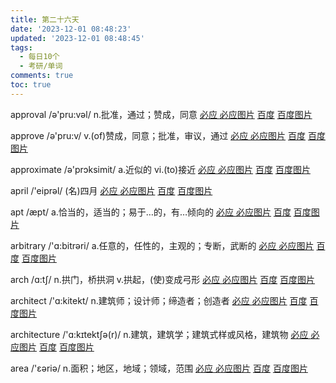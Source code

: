 ```yaml
---
title: 第二十六天
date: '2023-12-01 08:48:23'
updated: '2023-12-01 08:48:45'
tags:
  - 每日10个
  - 考研/单词
comments: true
toc: true
---
```




approval /ə'pru:vəl/ n.批准，通过；赞成，同意   [必应 ](https://cn.bing.com/search?q=approval)   [必应图片](https://cn.bing.com/images/search?q=approval)  [百度](https://www.baidu.com/s?wd=approval) [百度图片](https://image.baidu.com/search/index?tn=baiduimage&word=approval)

approve /ə'pru:v/ v.(of)赞成，同意；批准，审议，通过   [必应 ](https://cn.bing.com/search?q=approve)   [必应图片](https://cn.bing.com/images/search?q=approve)  [百度](https://www.baidu.com/s?wd=approve) [百度图片](https://image.baidu.com/search/index?tn=baiduimage&word=approve)

approximate /ə'prɔksimit/ a.近似的 vi.(to)接近   [必应 ](https://cn.bing.com/search?q=approximate)   [必应图片](https://cn.bing.com/images/search?q=approximate)  [百度](https://www.baidu.com/s?wd=approximate) [百度图片](https://image.baidu.com/search/index?tn=baiduimage&word=approximate)

april /'eiprəl/ (名)四月   [必应 ](https://cn.bing.com/search?q=april)   [必应图片](https://cn.bing.com/images/search?q=april)  [百度](https://www.baidu.com/s?wd=april) [百度图片](https://image.baidu.com/search/index?tn=baiduimage&word=april)

apt /æpt/ a.恰当的，适当的；易于…的，有…倾向的   [必应 ](https://cn.bing.com/search?q=apt)   [必应图片](https://cn.bing.com/images/search?q=apt)  [百度](https://www.baidu.com/s?wd=apt) [百度图片](https://image.baidu.com/search/index?tn=baiduimage&word=apt)

arbitrary /'ɑ:bitrəri/ a.任意的，任性的，主观的；专断，武断的   [必应 ](https://cn.bing.com/search?q=arbitrary)   [必应图片](https://cn.bing.com/images/search?q=arbitrary)  [百度](https://www.baidu.com/s?wd=arbitrary) [百度图片](https://image.baidu.com/search/index?tn=baiduimage&word=arbitrary)

arch /ɑ:tʃ/ n.拱门，桥拱洞 v.拱起，(使)变成弓形   [必应 ](https://cn.bing.com/search?q=arch)   [必应图片](https://cn.bing.com/images/search?q=arch)  [百度](https://www.baidu.com/s?wd=arch) [百度图片](https://image.baidu.com/search/index?tn=baiduimage&word=arch)

architect /'ɑ:kitekt/ n.建筑师；设计师；缔造者；创造者   [必应 ](https://cn.bing.com/search?q=architect)   [必应图片](https://cn.bing.com/images/search?q=architect)  [百度](https://www.baidu.com/s?wd=architect) [百度图片](https://image.baidu.com/search/index?tn=baiduimage&word=architect)

architecture /'ɑ:kɪtektʃə(r)/ n.建筑，建筑学；建筑式样或风格，建筑物   [必应 ](https://cn.bing.com/search?q=architecture)   [必应图片](https://cn.bing.com/images/search?q=architecture)  [百度](https://www.baidu.com/s?wd=architecture) [百度图片](https://image.baidu.com/search/index?tn=baiduimage&word=architecture)

area /'εəriə/ n.面积；地区，地域；领域，范围   [必应 ](https://cn.bing.com/search?q=area)   [必应图片](https://cn.bing.com/images/search?q=area)  [百度](https://www.baidu.com/s?wd=area) [百度图片](https://image.baidu.com/search/index?tn=baiduimage&word=area)
